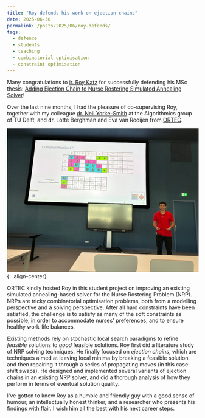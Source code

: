 ```yaml
---
title: "Roy defends his work on ejection chains"
date: 2025-06-30
permalink: /posts/2025/06/roy-defends/
tags:
  - defence
  - students
  - teaching
  - combinatorial optimisation
  - constraint optimisation
---
```


Many congratulations to [ir. Roy Katz](https://www.linkedin.com/in/roy-katz-b687bb238/) for successfully defending his MSc thesis: [Adding Ejection Chain to Nurse Rostering Simulated Annealing Solver](https://repository.tudelft.nl/record/uuid:90eb4f66-b159-4b38-ae64-e929985f2cae)!

Over the last nine months, I had the pleasure of co-supervising Roy, together with my colleague [dr. Neil Yorke-Smith](https://www.tudelft.nl/ewi/over-de-faculteit/afdelingen/software-technology/algorithmics/people/neil-yorke-smith) at the Algorithmics group of TU Delft, and dr. Lotte Berghman and Eva van Rooijen from [ORTEC](https://ortec.com).

![Roy presents in front of a big screen in a lecture room. The slide reads "Example InfeasibleEC" and shows a table that demonstrates an example NRP for one week, with four nurses and three types of shifts (morning, afternoon and night). It also shows constraints for each nurse in terms of maximum work load, maximum number of night shifts, and their preference w.r.t. how many sequential shifts they have. Below the table is an overview of the coverage constraints. The table itself contains a feasible solution.](/images/2025/2025-06-30_roy-katz_1024x768.jpg){: .align-center}

ORTEC kindly hosted Roy in this student project on improving an existing simulated annealing-based solver for the Nurse Rostering Problem (NRP). NRPs are tricky combinatorial optimisation problems, both from a modelling perspective and a solving perspective. After all hard constraints have been satisfied, the challenge is to satisfy as many of the soft constraints as possible, in order to accommodate nurses' preferences, and to ensure healthy work-life balances.

Existing methods rely on stochastic local search paradigms to refine *feasible* solutions to *good* feasible solutions. Roy first did a literature study of NRP solving techniques. He finally focused on *ejection chains*, which are techniques aimed at leaving local minima by breaking a feasible solution and then repairing it through a series of propagating moves (in this case: shift swaps). He designed and implemented several variants of ejection chains in an existing NRP solver, and did a thorough analysis of how they perform in terms of eventual solution quality.

I've gotten to know Roy as a humble and friendly guy with a good sense of humour, an intellectually honest thinker, and a researcher who presents his findings with flair. I wish him all the best with his next career steps.